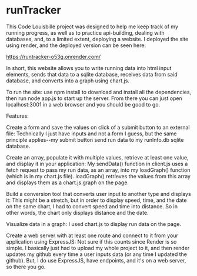 # runTracker
This Code Louisbille project was designed to help me keep track of my running progress, as well as to practice api-building, dealing with databases, and, to a limited extent, deploying a website. I deployed the site using render, and the deployed version can be seen here:

https://runtracker-o53g.onrender.com/

In short, this website allows you to write running data into html input elements, sends that data to a sqlite database, receives data from said database, and converts into a graph using chart.js.


To run the site: use npm install to download and install all the dependencies, then run node app.js to start up the server. From there you can just open localhost:3001 in a web browser and you should be good to go. 

Features:

Create a form and save the values on click of a submit button to an external file: Technically I just have inputs and not a form I guess, but the same principle applies--my submit button send run data to my runInfo.db sqlite database.

Create an array, populate it with multiple values, retrieve at least one value, and display it in your application: My sendData() function in client.js uses a fetch request to pass my run data, as an array, into my loadGraph() function (which is in my chart.js file). loadGraph() retrieves the values from this array and displays them as a chart.js graph on the page.

Build a conversion tool that converts user input to another type and displays it: This might be a stretch, but in order to display speed, time, and the date on the same chart, I had to convert speed and time into distance. So in other words, the chart only displays distance and the date.

Visualize data in a graph: I used chart.js to display run data on the page.

Create a web server with at least one route and connect to it from your application using ExpressJS: Not sure if this counts since Render is so simple. I basically just had to upload my whole project to it, and then render updates my github every time a user inputs data (or any time I updated the github). But, I do use ExpressJS, have endpoints, and it's on a web server, so there you go. 